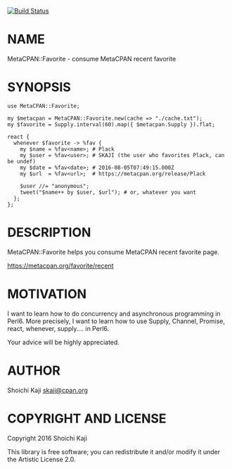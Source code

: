 [![Build Status](https://travis-ci.org/skaji/perl6-MetaCPAN-Favorite.svg?branch=master)](https://travis-ci.org/skaji/perl6-MetaCPAN-Favorite)

NAME
====

MetaCPAN::Favorite - consume MetaCPAN recent favorite

SYNOPSIS
========

    use MetaCPAN::Favorite;

    my $metacpan = MetaCPAN::Favorite.new(cache => "./cache.txt");
    my $favorite = Supply.interval(60).map({ $metacpan.Supply }).flat;

    react {
      whenever $favorite -> %fav {
        my $name = %fav<name>; # Plack
        my $user = %fav<user>; # SKAJI (the user who favorites Plack, can be undef)
        my $date = %fav<date>; # 2016-08-05T07:49:15.000Z
        my $url  = %fav<url>;  # https://metacpan.org/release/Plack

        $user //= "anonymous";
        tweet("$name++ by $user, $url"); # or, whatever you want
      };
    };

DESCRIPTION
===========

MetaCPAN::Favorite helps you consume MetaCPAN recent favorite page.

https://metacpan.org/favorite/recent

MOTIVATION
==========

I want to learn how to do concurrency and asynchronous programming in Perl6. More precisely, I want to learn how to use Supply, Channel, Promise, react, whenever, supply.... in Perl6.

Your advice will be highly appreciated.

AUTHOR
======

Shoichi Kaji <skaji@cpan.org>

COPYRIGHT AND LICENSE
=====================

Copyright 2016 Shoichi Kaji

This library is free software; you can redistribute it and/or modify it under the Artistic License 2.0.
